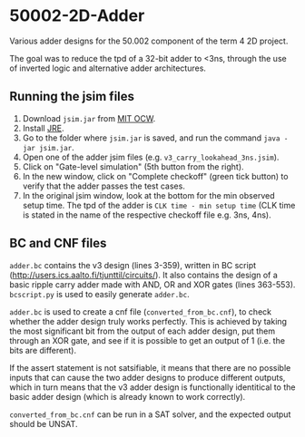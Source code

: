 # 50002-2D-Adder

Various adder designs for the 50.002 component of the term 4 2D project.

The goal was to reduce the tpd of a 32-bit adder to <3ns, through the use of inverted logic and alternative adder architectures.

## Running the jsim files

1. Download `jsim.jar` from [MIT OCW](https://ocw.mit.edu/courses/6-004-computation-structures-spring-2009/resources/jsim/).
2. Install [JRE](https://www.java.com/en/download/manual.jsp).
3. Go to the folder where `jsim.jar` is saved, and run the command  `java -jar jsim.jar`.
4. Open one of the adder jsim files (e.g. `v3_carry_lookahead_3ns.jsim`).
5. Click on "Gate-level simulation" (5th button from the right).
6. In the new window, click on "Complete checkoff" (green tick button) to verify that the adder passes the test cases.
7. In the original jsim window, look at the bottom for the min observed setup time. The tpd of the adder is `CLK time - min setup time` (CLK time is stated in the name of the respective checkoff file e.g. 3ns, 4ns).

## BC and CNF files
`adder.bc` contains the v3 design (lines 3-359), written in BC script (http://users.ics.aalto.fi/tjunttil/circuits/). It also contains the design of a basic ripple carry adder made with AND, OR and XOR gates (lines 363-553). `bcscript.py` is used to easily generate `adder.bc`.

`adder.bc` is used to create a cnf file (`converted_from_bc.cnf`), to check whether the adder design truly works perfectly. This is achieved by taking the most significant bit from the output of each adder design, put them through an XOR gate, and see if it is possible to get an output of 1 (i.e. the bits are different).

If the assert statement is not satsifiable, it means that there are no possible inputs that can cause the two adder designs to produce different outputs, which in turn means that the v3 adder design is functionally identitical to the basic adder design (which is already known to work correctly).

`converted_from_bc.cnf` can be run in a SAT solver, and the expected output should be UNSAT.
